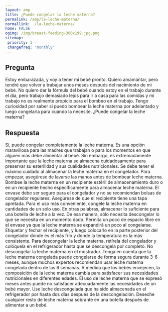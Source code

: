 ```yaml
---
layout: amp
title: ¿Puede congelar la leche materna?  
permalink: /amp/la-leche-materna/
normallink:  /la-leche-materna/
home: FALSE
ogimg: /img/breast-feeding-300x199.jpg.png
sitemap:
 priority: 1
 changefreq: 'monthly'
---
```




## Pregunta

Estoy embarazada, y voy a tener mi bebé pronto. Quiero amamantar, pero tendré que volver a trabajar unos meses después del nacimiento de mi bebé. No quiero dar la fórmula del bebé cuando estoy en el trabajo durante el día, pero trabajo demasiado lejos para ir a casa para las comidas y mi trabajo no es realmente propicio para el bombeo en el trabajo. Tengo curiosidad por saber si puedo bombear la leche materna por adelantado y luego congelarla para cuando la necesite. ¿Puede congelar la leche materna?


<amp-img src="https://sepuedecongelar.com/img/breast-feeding-300x199.jpg" alt="¿Puede congelar la leche materna?" height="400" width="800"></amp-img>


## Respuesta

Sí, puede congelar completamente la leche materna. Es una opción maravillosa para las madres que trabajan o para los momentos en que alguien más debe alimentar al bebé. Sin embargo, es extremadamente importante que la leche materna se almacena cuidadosamente para preservar su esterilidad y sus cualidades nutricionales. Se debe tener el máximo cuidado al almacenar la leche materna en el congelador.
Para empezar, asegúrese de lavarse las manos antes de bombear leche materna. Bombee la leche materna en un recipiente estéril de almacenamiento duro o en un recipiente hecho específicamente para almacenar leche materna. El envase debe ser seguro para el congelador y no se recomiendan bolsas de congelador regulares. Asegúrese de que el recipiente tiene una tapa apretada. Para el uso más conveniente, congele la leche materna en cantidades de un solo uso. En otras palabras, almacenar lo suficiente para una botella de leche a la vez. De esa manera, sólo necesita descongelar lo que se necesita en un momento dado. Permita un poco de espacio libre en el envase ya que la leche materna se expandirá un poco al congelarse. Etiquetar y fechar el recipiente, y luego colocarlo en la parte posterior del congelador donde es el más frío y donde la temperatura es la más consistente.
Para descongelar la leche materna, retírela del congelador y colóquela en el refrigerador hasta que se descongela por completo. No descongelar la leche materna en el mostrador. Tenga en cuenta que la leche materna congelada puede congelarse de forma segura durante 3-6 meses, aunque muchos expertos recomiendan usar leche materna congelada dentro de las 6 semanas. A medida que los bebés envejecen, la composición de la leche materna cambia para satisfacer sus necesidades nutricionales en diferentes edades. El uso de leche materna que se expresó meses antes puede no satisfacer adecuadamente las necesidades de un bebé mayor.
Use leche descongelada que ha sido almacenada en el refrigerador por hasta dos días después de la descongelación. Deseche cualquier resto de leche materna sobrante en una botella después de alimentar a un bebé.